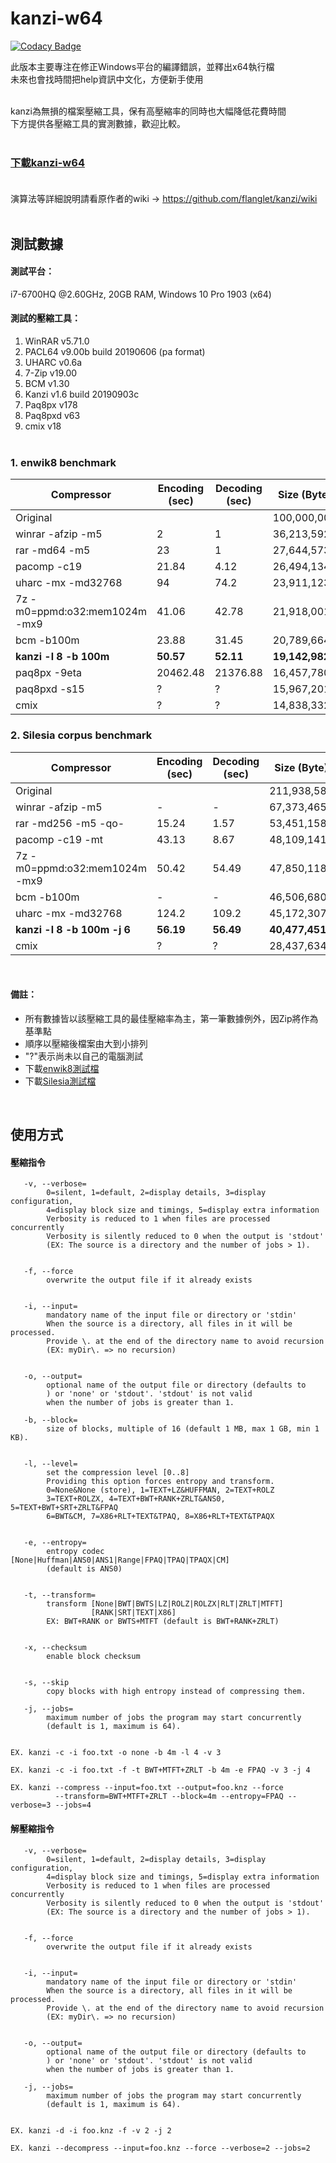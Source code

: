 kanzi-w64
=====

[![Codacy Badge](https://api.codacy.com/project/badge/Grade/1385470b92804ac0a6854b71de5ee28d)](https://www.codacy.com/app/WhatTheBlock/kanzi-w64?utm_source=github.com&amp;utm_medium=referral&amp;utm_content=WhatTheBlock/kanzi-w64&amp;utm_campaign=Badge_Grade)

此版本主要專注在修正Windows平台的編譯錯誤，並釋出x64執行檔<br>
未來也會找時間把help資訊中文化，方便新手使用<br><br>

kanzi為無損的檔案壓縮工具，保有高壓縮率的同時也大幅降低花費時間<br>
下方提供各壓縮工具的實測數據，歡迎比較。<br><br>

### [下載kanzi-w64](https://github.com/WhatTheBlock/kanzi-w64/releases) <br><br>

演算法等詳細說明請看原作者的wiki → https://github.com/flanglet/kanzi/wiki <br><br>

測試數據
-------
#### 測試平台：
i7-6700HQ @2.60GHz, 20GB RAM, Windows 10 Pro 1903 (x64)

#### 測試的壓縮工具：
1. WinRAR v5.71.0
2. PACL64 v9.00b build 20190606 (pa format)
3. UHARC v0.6a
4. 7-Zip v19.00
5. BCM v1.30
6. Kanzi v1.6 build 20190903c
7. Paq8px v178
8. Paq8pxd v63
9. cmix v18 <br><br>

### 1. enwik8 benchmark
|        Compressor             | Encoding (sec) | Decoding (sec) | Size (Byte)  | compare to zip |
|-------------------------------|----------------|----------------|--------------|----------------|
|Original     	                |                |                |100,000,000   |	          |
|winrar -afzip -m5              |2 	         |1               |36,213,592    |100%            |
|rar -md64 -m5                  |23 	         |1               |27,644,573    |76.3%           |
|pacomp -c19                    |21.84 	         |4.12            |26,494,134    |73.1%           |
|uharc -mx -md32768             |94 	         |74.2            |23,911,123    |66.0%           |
|7z -m0=ppmd:o32:mem1024m -mx9  |41.06           |42.78           |21,918,001    |60.5%           |
|bcm -b100m                     |23.88           |31.45           |20,789,664    |57.4%           |
|**kanzi -l 8 -b 100m**         |**50.57**       |**52.11**       |**19,142,982**|52.8%           |
|paq8px -9eta                   |20462.48        |21376.88        |16,457,780    |45.4%           |
|paq8pxd -s15                   |?	         |?               |15,967,201    |44.1%           |
|cmix                           |?               |?               |14,838,332    |40.9%           |

### 2. Silesia corpus benchmark
|        Compressor             | Encoding (sec) | Decoding (sec) | Size (Byte)  | compare to zip |
|-------------------------------|----------------|----------------|--------------|----------------|
|Original     	                |                |                |211,938,580   |	          |
|winrar -afzip -m5              |- 	         |-               |67,373,465    |100%            |
|rar -md256 -m5 -qo-            |15.24 	         |1.57            |53,451,158    |79.3%           |
|pacomp -c19 -mt                |43.13 	         |8.67            |48,109,141    |71.4%           |
|7z -m0=ppmd:o32:mem1024m -mx9  |50.42           |54.49           |47,850,118    |71.0%           |
|bcm -b100m                     |-               |-               |46,506,680    |69.0%           |
|uharc -mx -md32768             |124.2	         |109.2           |45,172,307    |67.0%           |
|**kanzi -l 8 -b 100m -j 6**    |**56.19**       |**56.49**       |**40,477,451**|60.0%           |
|cmix                           |?               |?               |28,437,634    |42.2%           |

<br>

#### 備註：
- 所有數據皆以該壓縮工具的最佳壓縮率為主，第一筆數據例外，因Zip將作為基準點
- 順序以壓縮後檔案由大到小排列
- "?"表示尚未以自己的電腦測試
- 下載[enwik8測試檔](http://mattmahoney.net/dc/enwik8.zip)
- 下載[Silesia測試檔](http://mattmahoney.net/dc/silesia.zip)

<br>

使用方式
-------
#### 壓縮指令

<pre><code>   -v, --verbose=<level>
        0=silent, 1=default, 2=display details, 3=display configuration,
        4=display block size and timings, 5=display extra information
        Verbosity is reduced to 1 when files are processed concurrently
        Verbosity is silently reduced to 0 when the output is 'stdout'
        (EX: The source is a directory and the number of jobs > 1).


   -f, --force
        overwrite the output file if it already exists


   -i, --input=<inputName>
        mandatory name of the input file or directory or 'stdin'
        When the source is a directory, all files in it will be processed.
        Provide \. at the end of the directory name to avoid recursion
        (EX: myDir\. => no recursion)


   -o, --output=<outputName>
        optional name of the output file or directory (defaults to
        <inputName.knz>) or 'none' or 'stdout'. 'stdout' is not valid
        when the number of jobs is greater than 1.

   -b, --block=<size>
        size of blocks, multiple of 16 (default 1 MB, max 1 GB, min 1 KB).


   -l, --level=<compression>
        set the compression level [0..8]
        Providing this option forces entropy and transform.
        0=None&None (store), 1=TEXT+LZ&HUFFMAN, 2=TEXT+ROLZ
        3=TEXT+ROLZX, 4=TEXT+BWT+RANK+ZRLT&ANS0, 5=TEXT+BWT+SRT+ZRLT&FPAQ
        6=BWT&CM, 7=X86+RLT+TEXT&TPAQ, 8=X86+RLT+TEXT&TPAQX


   -e, --entropy=<codec>
        entropy codec [None|Huffman|ANS0|ANS1|Range|FPAQ|TPAQ|TPAQX|CM]
        (default is ANS0)


   -t, --transform=<codec>
        transform [None|BWT|BWTS|LZ|ROLZ|ROLZX|RLT|ZRLT|MTFT]
                  [RANK|SRT|TEXT|X86]
        EX: BWT+RANK or BWTS+MTFT (default is BWT+RANK+ZRLT)


   -x, --checksum
        enable block checksum


   -s, --skip
        copy blocks with high entropy instead of compressing them.

   -j, --jobs=<jobs>
        maximum number of jobs the program may start concurrently
        (default is 1, maximum is 64).


EX. kanzi -c -i foo.txt -o none -b 4m -l 4 -v 3

EX. kanzi -c -i foo.txt -f -t BWT+MTFT+ZRLT -b 4m -e FPAQ -v 3 -j 4

EX. kanzi --compress --input=foo.txt --output=foo.knz --force
          --transform=BWT+MTFT+ZRLT --block=4m --entropy=FPAQ --verbose=3 --jobs=4
</code></pre>

#### 解壓縮指令

<pre><code>   -v, --verbose=<level>
        0=silent, 1=default, 2=display details, 3=display configuration,
        4=display block size and timings, 5=display extra information
        Verbosity is reduced to 1 when files are processed concurrently
        Verbosity is silently reduced to 0 when the output is 'stdout'
        (EX: The source is a directory and the number of jobs > 1).


   -f, --force
        overwrite the output file if it already exists


   -i, --input=<inputName>
        mandatory name of the input file or directory or 'stdin'
        When the source is a directory, all files in it will be processed.
        Provide \. at the end of the directory name to avoid recursion
        (EX: myDir\. => no recursion)


   -o, --output=<outputName>
        optional name of the output file or directory (defaults to
        <inputName.knz>) or 'none' or 'stdout'. 'stdout' is not valid
        when the number of jobs is greater than 1.

   -j, --jobs=<jobs>
        maximum number of jobs the program may start concurrently
        (default is 1, maximum is 64).


EX. kanzi -d -i foo.knz -f -v 2 -j 2

EX. kanzi --decompress --input=foo.knz --force --verbose=2 --jobs=2
</code></pre>
